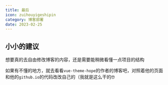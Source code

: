 ```yaml
---
title: 最后
icon: zuihouyigeshipin
category: 博客部署
date: 2023-02-25
---
```


## 小小的建议

想要真的去自由修改博客的内容，还是需要能稍微看懂一点项目的结构

如果有不懂的地方，就去看看`vue-theme-hope`的作者的博客吧，对照着他的页面和他的`github.io`的代码改改自己的（我就是这么干的🤓